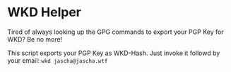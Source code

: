 # WKD Helper

Tired of always looking up the GPG commands to export your PGP Key for WKD? Be no more! 

This script exports your PGP Key as WKD-Hash. Just invoke it followd by your email: `wkd jascha@jascha.wtf`